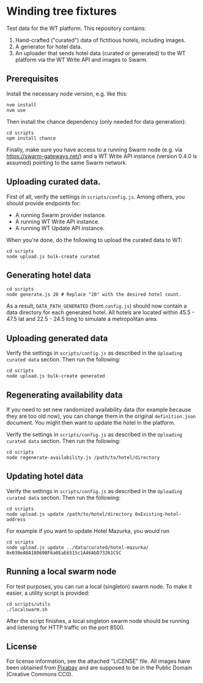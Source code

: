 # Winding tree fixtures

Test data for the WT platform. This repository contains:

1. Hand-crafted ("curated") data of fictitious hotels, including images.
2. A generator for hotel data.
3. An uploader that sends hotel data (curated or generated) to
   the WT platform via the WT Write API and images to Swarm.

## Prerequisites

Install the necessary node version, e.g. like this:

```
nvm install
nvm use
```

Then install the chance dependency (only needed for data
generation):

```
cd scripts
npm install chance
```

Finally, make sure you have access to a running Swarm node
(e.g. via https://swarm-gateways.net/) and a WT Write API instance
(version 0.4.0 is assumed) pointing to the same Swarm network.

## Uploading curated data.

First of all, verify the settings in `scripts/config.js`. Among
others, you should provide endpoints for:

  - A running Swarm provider instance.
  - A running WT Write API instance.
  - A running WT Update API instance.

When you're done, do the following to upload the curated data
to WT:

```
cd scripts
node upload.js bulk-create curated
```

## Generating hotel data

```
cd scripts
node generate.js 20 # Replace "20" with the desired hotel count.
```

As a result, `DATA_PATH_GENERATED` (from `config.js`) should now
contain a data directory for each generated hotel. All hotels
are located within 45.5 - 47.5 lat and 22.5 - 24.5 long to
simulate a metropolitan area.

## Uploading generated data

Verify the settings in `scripts/config.js` as described in the
`Uploading curated data` section. Then run the following:

```
cd scripts
node upload.js bulk-create generated
```

## Regenerating availability data

If you need to set new randomized availability data (for example
because they are too old now), you can change them in the original
`definition.json` document. You might then want to update the hotel
in the platform.

Verify the settings in `scripts/config.js` as described in the
`Uploading curated data` section. Then run the following:

```
cd scripts
node regenerate-availability.js /path/to/hotel/directory
```


## Updating hotel data
Verify the settings in `scripts/config.js` as described in the
`Uploading curated data` section. Then run the following:

```
cd scripts
node upload.js update /path/to/hotel/directory 0xExisting-hotel-address
```

For example if you want to update Hotel Mazurka, you would run
```
cd scripts
node upload.js update ../data/curated/hotel-mazurka/ 0x030eA8A18069BF6a0EaE6515c1A46AbD73261C5C
```


## Running a local swarm node

For test purposes, you can run a local (singleton) swarm node. To make it
easier, a utility script is provided:

```
cd scripts/utils
./localswarm.sh
```

After the script finishes, a local singleton swarm node should
be running and listening for HTTP traffic on the port 8500.

## License

For license information, see the attached "LICENSE" file. All
images have been obtained from [Pixabay](https://pixabay.com)
and are supposed to be in the Public Domain (Creative Commons
CC0).
